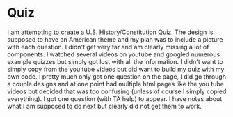 # Quiz

I am attempting to create a U.S. History/Constitution Quiz. The design is supposed to have an American theme and my plan was to include a picture with each question.
I didn't get very far and am clearly missing a lot of components. I watched several videos on youtube and googled numerous example quizzes but simply got lost with all the information. I didn't want to simply copy from the you tube videos but did want to build my quiz with my own code.
I pretty much only got one question on the page, I did go through a couple designs and at one point had multiple html pages like the you tube videos but decided that was too confusing (unless of course I simply copied everything).
I got one question (with TA help) to appear. I have notes about what I am supposed to do next but clearly did not get them to work.